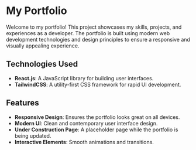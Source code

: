 # My Portfolio

Welcome to my portfolio! This project showcases my skills, projects, and
experiences as a developer. The portfolio is built using modern web development
technologies and design principles to ensure a responsive and visually appealing
experience.

## Technologies Used

- **React.js**: A JavaScript library for building user interfaces.
- **TailwindCSS**: A utility-first CSS framework for rapid UI development.

## Features

- **Responsive Design**: Ensures the portfolio looks great on all devices.
- **Modern UI**: Clean and contemporary user interface design.
- **Under Construction Page**: A placeholder page while the portfolio is being
  updated.
- **Interactive Elements**: Smooth animations and transitions.
